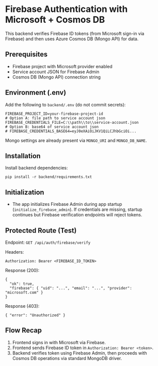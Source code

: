 # Firebase Authentication with Microsoft + Cosmos DB

This backend verifies Firebase ID tokens (from Microsoft sign-in via Firebase) and then uses Azure Cosmos DB (Mongo API) for data.

## Prerequisites

- Firebase project with Microsoft provider enabled
- Service account JSON for Firebase Admin
- Cosmos DB (Mongo API) connection string

## Environment (.env)

Add the following to `backend/.env` (do not commit secrets):

```
FIREBASE_PROJECT_ID=your-firebase-project-id
# Option A: file path to service account json
FIREBASE_CREDENTIALS_FILE=C:\\path\\to\\service-account.json
# Option B: base64 of service account json
# FIREBASE_CREDENTIALS_BASE64=eyJ0eXAiOiJKV1QiLCJhbGciOi...
```

Mongo settings are already present via `MONGO_URI` and `MONGO_DB_NAME`.

## Installation

Install backend dependencies:

```
pip install -r backend/requirements.txt
```

## Initialization

- The app initializes Firebase Admin during app startup (`initialize_firebase_admin`). If credentials are missing, startup continues but Firebase verification endpoints will reject tokens.

## Protected Route (Test)

Endpoint: `GET /api/auth/firebase/verify`

Headers:

```
Authorization: Bearer <FIREBASE_ID_TOKEN>
```

Response (200):

```
{
  "ok": true,
  "firebase": { "uid": "...", "email": "...", "provider": "microsoft.com" }
}
```

Response (403):

```
{ "error": "Unauthorized" }
```

## Flow Recap

1. Frontend signs in with Microsoft via Firebase.
2. Frontend sends Firebase ID token in `Authorization: Bearer <token>`.
3. Backend verifies token using Firebase Admin, then proceeds with Cosmos DB operations via standard MongoDB driver.


